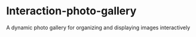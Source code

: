 # Interaction-photo-gallery
A dynamic photo gallery for organizing and displaying images interactively
